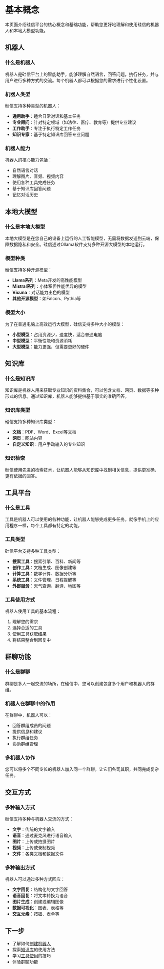 # 基本概念

本页面介绍硅信平台的核心概念和基础功能，帮助您更好地理解和使用硅信的机器人和本地大模型功能。

## 机器人

### 什么是机器人

机器人是硅信平台上的智能助手，能够理解自然语言，回答问题，执行任务，并与用户进行多种方式的交流。每个机器人都可以根据您的需求进行个性化设置。

### 机器人类型

硅信支持多种类型的机器人：

- **通用助手**：适合日常对话和基本任务
- **专业顾问**：针对特定领域（如法律、医疗、教育等）提供专业建议
- **工作助手**：专注于执行特定工作任务
- **知识专家**：基于特定知识库回答专业问题

### 机器人能力

机器人的核心能力包括：

- 自然语言对话
- 理解图片、音频、视频内容
- 使用各种工具完成任务
- 基于知识库回答问题
- 记忆对话历史

## 本地大模型

### 什么是本地大模型

本地大模型是在您自己的设备上运行的人工智能模型，无需将数据发送到云端，保障数据隐私和安全。硅信通过Ollama软件支持多种开源大模型的本地运行。

### 模型种类

硅信支持多种开源模型：

- **Llama系列**：Meta开发的高性能模型
- **Mistral系列**：小体积但性能优异的模型
- **Vicuna**：对话能力出色的模型
- **其他开源模型**：如Falcon、Pythia等

### 模型大小

为了在普通电脑上高效运行大模型，硅信支持多种大小的模型：

- **小型模型**：占用资源少，速度快，适合普通电脑
- **中型模型**：平衡性能和资源消耗
- **大型模型**：能力更强，但需要更好的硬件

## 知识库

### 什么是知识库

知识库是机器人用来获取专业知识的资料集合，可以包含文档、网页、数据等多种形式的信息。通过知识库，机器人能够提供基于事实的准确回答。

### 知识库类型

硅信支持多种知识库类型：

- **文档**：PDF、Word、Excel等文档
- **网页**：网站内容
- **自定义知识**：用户手动输入的专业知识

### 知识检索

硅信使用先进的检索技术，让机器人能够从知识库中找到相关信息，提供更准确、更有依据的回答。

## 工具平台

### 什么是工具

工具是机器人可以使用的各种功能，让机器人能够完成更多任务。就像手机上的应用程序一样，每个工具都有特定的功能。

### 工具类型

硅信平台支持多种工具类型：

- **搜索工具**：搜索引擎、百科、新闻等
- **创作工具**：文档生成、图像创建等
- **计算工具**：数学计算、数据分析等
- **系统工具**：文件管理、日程提醒等
- **外部服务**：天气查询、翻译、地图等

### 工具使用方式

机器人使用工具的基本流程：

1. 理解您的需求
2. 选择合适的工具
3. 使用工具获取结果
4. 将结果整合到回复中

## 群聊功能

### 什么是群聊

群聊是多人一起交流的场所，在硅信中，您可以创建包含多个用户和机器人的群组。

### 机器人在群聊中的作用

在群聊中，机器人可以：

- 回答群组成员的问题
- 提供信息和建议
- 执行群组任务
- 协助群组管理

### 多机器人协作

您可以将多个不同专长的机器人加入同一个群聊，让它们各司其职，共同完成复杂任务。

## 交互方式

### 多种输入方式

硅信支持多种与机器人交流的方式：

- **文字**：传统的文字输入
- **语音**：通过麦克风进行语音输入
- **图片**：上传或拍摄图片
- **视频**：上传或录制视频
- **文件**：各类文档和数据文件

### 多种输出方式

机器人可以通过多种方式回应：

- **文字回复**：结构化的文字回答
- **语音回复**：将文本转换为语音
- **图片生成**：创建或编辑图像
- **数据可视化**：图表、表格等
- **交互元素**：按钮、表单等

## 下一步

- 了解如何[创建机器人](/robots/create)
- 探索[知识库](/robots/knowledge)的使用方法
- 学习[工具使用](/robots/tools)的技巧
- 体验[群聊](/robots/group-chat)功能
